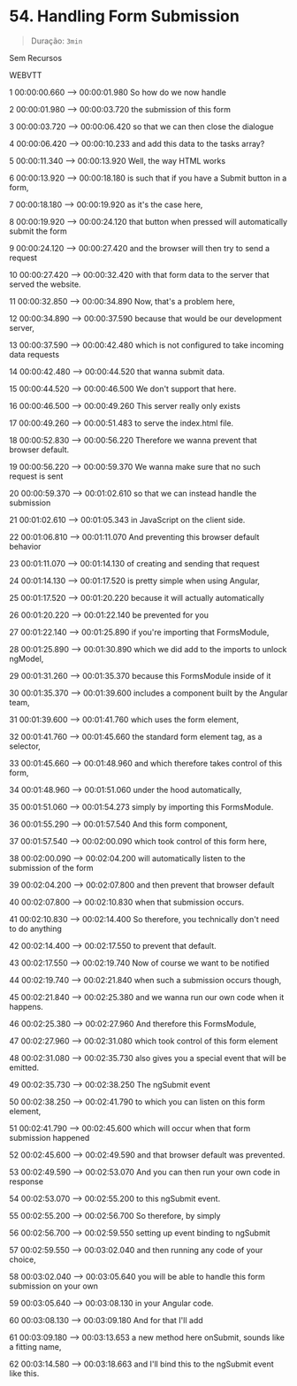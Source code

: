 # 54. Handling Form Submission

> Duração: `3min`

Sem Recursos

WEBVTT

1
00:00:00.660 --> 00:00:01.980
<v Maximilian>So how do we now handle</v>

2
00:00:01.980 --> 00:00:03.720
the submission of this form

3
00:00:03.720 --> 00:00:06.420
so that we can then close the dialogue

4
00:00:06.420 --> 00:00:10.233
and add this data to the tasks array?

5
00:00:11.340 --> 00:00:13.920
Well, the way HTML works

6
00:00:13.920 --> 00:00:18.180
is such that if you have a Submit button in a form,

7
00:00:18.180 --> 00:00:19.920
as it's the case here,

8
00:00:19.920 --> 00:00:24.120
that button when pressed will automatically submit the form

9
00:00:24.120 --> 00:00:27.420
and the browser will then try to send a request

10
00:00:27.420 --> 00:00:32.420
with that form data to the server that served the website.

11
00:00:32.850 --> 00:00:34.890
Now, that's a problem here,

12
00:00:34.890 --> 00:00:37.590
because that would be our development server,

13
00:00:37.590 --> 00:00:42.480
which is not configured to take incoming data requests

14
00:00:42.480 --> 00:00:44.520
that wanna submit data.

15
00:00:44.520 --> 00:00:46.500
We don't support that here.

16
00:00:46.500 --> 00:00:49.260
This server really only exists

17
00:00:49.260 --> 00:00:51.483
to serve the index.html file.

18
00:00:52.830 --> 00:00:56.220
Therefore we wanna prevent that browser default.

19
00:00:56.220 --> 00:00:59.370
We wanna make sure that no such request is sent

20
00:00:59.370 --> 00:01:02.610
so that we can instead handle the submission

21
00:01:02.610 --> 00:01:05.343
in JavaScript on the client side.

22
00:01:06.810 --> 00:01:11.070
And preventing this browser default behavior

23
00:01:11.070 --> 00:01:14.130
of creating and sending that request

24
00:01:14.130 --> 00:01:17.520
is pretty simple when using Angular,

25
00:01:17.520 --> 00:01:20.220
because it will actually automatically

26
00:01:20.220 --> 00:01:22.140
be prevented for you

27
00:01:22.140 --> 00:01:25.890
if you're importing that FormsModule,

28
00:01:25.890 --> 00:01:30.890
which we did add to the imports to unlock ngModel,

29
00:01:31.260 --> 00:01:35.370
because this FormsModule inside of it

30
00:01:35.370 --> 00:01:39.600
includes a component built by the Angular team,

31
00:01:39.600 --> 00:01:41.760
which uses the form element,

32
00:01:41.760 --> 00:01:45.660
the standard form element tag, as a selector,

33
00:01:45.660 --> 00:01:48.960
and which therefore takes control of this form,

34
00:01:48.960 --> 00:01:51.060
under the hood automatically,

35
00:01:51.060 --> 00:01:54.273
simply by importing this FormsModule.

36
00:01:55.290 --> 00:01:57.540
And this form component,

37
00:01:57.540 --> 00:02:00.090
which took control of this form here,

38
00:02:00.090 --> 00:02:04.200
will automatically listen to the submission of the form

39
00:02:04.200 --> 00:02:07.800
and then prevent that browser default

40
00:02:07.800 --> 00:02:10.830
when that submission occurs.

41
00:02:10.830 --> 00:02:14.400
So therefore, you technically don't need to do anything

42
00:02:14.400 --> 00:02:17.550
to prevent that default.

43
00:02:17.550 --> 00:02:19.740
Now of course we want to be notified

44
00:02:19.740 --> 00:02:21.840
when such a submission occurs though,

45
00:02:21.840 --> 00:02:25.380
and we wanna run our own code when it happens.

46
00:02:25.380 --> 00:02:27.960
And therefore this FormsModule,

47
00:02:27.960 --> 00:02:31.080
which took control of this form element

48
00:02:31.080 --> 00:02:35.730
also gives you a special event that will be emitted.

49
00:02:35.730 --> 00:02:38.250
The ngSubmit event

50
00:02:38.250 --> 00:02:41.790
to which you can listen on this form element,

51
00:02:41.790 --> 00:02:45.600
which will occur when that form submission happened

52
00:02:45.600 --> 00:02:49.590
and that browser default was prevented.

53
00:02:49.590 --> 00:02:53.070
And you can then run your own code in response

54
00:02:53.070 --> 00:02:55.200
to this ngSubmit event.

55
00:02:55.200 --> 00:02:56.700
So therefore, by simply

56
00:02:56.700 --> 00:02:59.550
setting up event binding to ngSubmit

57
00:02:59.550 --> 00:03:02.040
and then running any code of your choice,

58
00:03:02.040 --> 00:03:05.640
you will be able to handle this form submission on your own

59
00:03:05.640 --> 00:03:08.130
in your Angular code.

60
00:03:08.130 --> 00:03:09.180
And for that I'll add

61
00:03:09.180 --> 00:03:13.653
a new method here onSubmit, sounds like a fitting name,

62
00:03:14.580 --> 00:03:18.663
and I'll bind this to the ngSubmit event like this.

